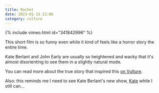 ```yaml
---
title: Rachel
date: 2023-01-15 21:06
category: culture
---
```


{% include vimeo.html id="341842996" %}

This short film is so funny even while it kind of feels like a horror story the entire time.

Kate Berlant and John Early are usually so heightened and wacky that it's almost disorienting to see them in a slightly natural mode.

You can read more about the true story that inspired this [on Vulture](https://www.vulture.com/2019/06/john-early-kate-berlant-rachel-interview.html).

Also: this reminds me I need to see Kate Berlant's new show, [Kate](https://www.nytimes.com/2022/09/07/theater/kate-review.html) while I still can...
